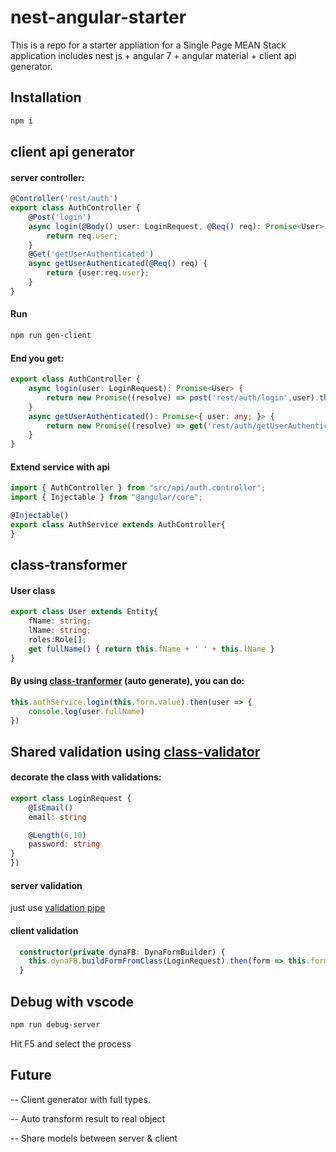 # nest-angular-starter
This is a repo for a starter appliation for a Single Page MEAN Stack application
includes nest js + angular 7 + angular material + client api generator.

## Installation 
```sh
npm i
```

## client api generator
#### server controller:
```typescript
@Controller('rest/auth')
export class AuthController {
    @Post('login')
    async login(@Body() user: LoginRequest, @Req() req): Promise<User> {
        return req.user;
    }
    @Get('getUserAuthenticated')
    async getUserAuthenticated(@Req() req) {
        return {user:req.user};
    }
}
```
#### Run 
```sh
npm run gen-client
```
#### End you get:
```typescript
export class AuthController {
    async login(user: LoginRequest): Promise<User> {
        return new Promise((resolve) => post('rest/auth/login',user).then((data:any) => resolve(plainToClass(User,<User>data))))
    }
    async getUserAuthenticated(): Promise<{ user: any; }> {
        return new Promise((resolve) => get('rest/auth/getUserAuthenticated').then((data:any) => resolve(data)))
    }
}
```

#### Extend service with api
```typescript
import { AuthController } from "src/api/auth.controller";
import { Injectable } from "@angular/core";

@Injectable()
export class AuthService extends AuthController{
}
```

## class-transformer
#### User class
```typescript
export class User extends Entity{
    fName: string;
    lName: string;
    roles:Role[];
    get fullName() { return this.fName + ' ' + this.lName }
}
```
#### By using [class-tranformer](https://github.com/typestack/class-transformer) (auto generate), you can do:
```typescript
this.authService.login(this.form.value).then(user => {
    console.log(user.fullName)
})
```
## Shared validation using [class-validator](https://github.com/typestack/class-validator)
#### decorate the class with validations:
```typescript
export class LoginRequest {
    @IsEmail()
    email: string

    @Length(6,10)
    password: string
}
})
```

#### server validation
just use [validation pipe](https://docs.nestjs.com/techniques/validation)
#### client validation
```typescript
  constructor(private dynaFB: DynaFormBuilder) {
    this.dynaFB.buildFormFromClass(LoginRequest).then(form => this.form = form);
  }
  ```

## Debug with vscode
```sh
npm run debug-server
```
Hit F5 and select the process

## Future
-- Client generator with full types.

-- Auto transform result to real object

-- Share models between server & client
